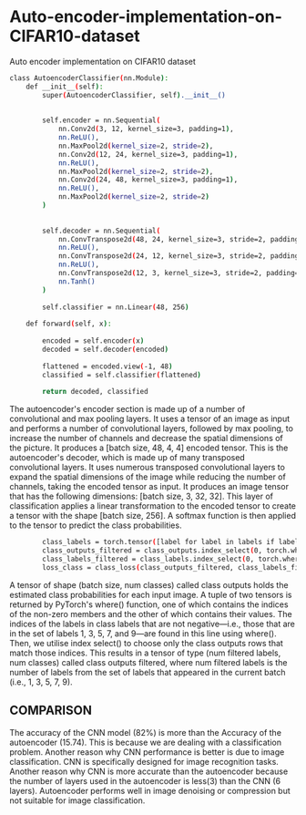 # Auto-encoder-implementation-on-CIFAR10-dataset
Auto encoder implementation on CIFAR10 dataset

```bash
class AutoencoderClassifier(nn.Module):
    def __init__(self):
        super(AutoencoderClassifier, self).__init__()
        
        
        self.encoder = nn.Sequential(
            nn.Conv2d(3, 12, kernel_size=3, padding=1), 
            nn.ReLU(),
            nn.MaxPool2d(kernel_size=2, stride=2),  
            nn.Conv2d(12, 24, kernel_size=3, padding=1),
            nn.ReLU(),
            nn.MaxPool2d(kernel_size=2, stride=2),           
            nn.Conv2d(24, 48, kernel_size=3, padding=1), 
            nn.ReLU(),
            nn.MaxPool2d(kernel_size=2, stride=2) 
        )
        
        
        self.decoder = nn.Sequential(
            nn.ConvTranspose2d(48, 24, kernel_size=3, stride=2, padding=1, output_padding=1), 
            nn.ReLU(),
            nn.ConvTranspose2d(24, 12, kernel_size=3, stride=2, padding=1, output_padding=1),
            nn.ReLU(),
            nn.ConvTranspose2d(12, 3, kernel_size=3, stride=2, padding=1, output_padding=1),  
            nn.Tanh()
        )
        
        self.classifier = nn.Linear(48, 256)
        
    def forward(self, x):
        
        encoded = self.encoder(x)
        decoded = self.decoder(encoded)
        
        flattened = encoded.view(-1, 48)
        classified = self.classifier(flattened)
        
        return decoded, classified
```
The autoencoder's encoder section is made up of a number of convolutional and max pooling layers. It uses a tensor of an image as input and performs a number of convolutional layers, followed by max pooling, to increase the number of channels and decrease the spatial dimensions of the picture. It produces a [batch size, 48, 4, 4] encoded tensor.
This is the autoencoder's decoder, which is made up of many transposed convolutional layers. It uses numerous transposed convolutional layers to expand the spatial dimensions of the image while reducing the number of channels, taking the encoded tensor as input. It produces an image tensor that has the following dimensions: [batch size, 3, 32, 32].
This layer of classification applies a linear transformation to the encoded tensor to create a tensor with the shape [batch size, 256]. A softmax function is then applied to the tensor to predict the class probabilities.



```bash
        class_labels = torch.tensor([label for label in labels if label in [1, 3, 5, 7, 9]]) 
        class_outputs_filtered = class_outputs.index_select(0, torch.where(class_labels >= 0)[0])  
        class_labels_filtered = class_labels.index_select(0, torch.where(class_labels >= 0)[0]) 
        loss_class = class_loss(class_outputs_filtered, class_labels_filtered)
```
A tensor of shape (batch size, num classes) called class outputs holds the estimated class probabilities for each input image.
A tuple of two tensors is returned by PyTorch's where() function, one of which contains the indices of the non-zero members and the other of which contains their values. The indices of the labels in class labels that are not negative—i.e., those that are in the set of labels 1, 3, 5, 7, and 9—are found in this line using where().
Then, we utilise index select() to choose only the class outputs rows that match those indices. This results in a tensor of type (num filtered labels, num classes) called class outputs filtered, where num filtered labels is the number of labels from the set of labels that appeared in the current batch (i.e., 1, 3, 5, 7, 9).


## COMPARISON
The accuracy of the CNN model (82%) is more than the Accuracy of the
autoencoder (15.74). This is because we are dealing with a classification
problem.
Another reason why CNN performance is better is due to image
classification. CNN is specifically designed for image recognition tasks.
Another reason why CNN is more accurate than the autoencoder
because the number of layers used in the autoencoder is less(3) than
the CNN (6 layers).
Autoencoder performs well in image denoising or compression but not
suitable for image classification.
